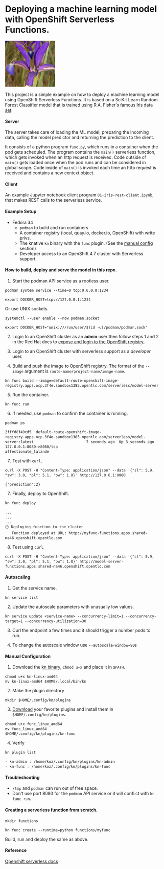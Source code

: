 # Deploying a machine learning model with OpenShift Serverless Functions.
![Iris Data Set](/images/iris.jpg "Iris Data Set")

This project is a simple example on how to deploy a machine learning model using OpenShift Serverless Functions. 
It is based on a SciKit Learn Random Forest Classifier model that is trained using R.A. Fisher's famous [Iris data set](https://archive.ics.uci.edu/ml/datasets/iris).

#### Server

The server takes care of loading the ML model, preparing the incoming data, calling the model predictor and returning the prediction to the client.

It consists of a python program `func.py`, which runs in a container when the pod gets scheduled. The program contains the `main()` 
serverless function, which gets invoked when an http request is received. Code outside of `main()` gets loaded once when the pod runs and can be considered in global scope. 
Code inside of `main()` is invoked each time an http request is received and contains a new context object.

#### Client
An example Jupyter notebook client program `01-iris-rest-client.ipynb`, that makes REST calls to the serverless service.

#### Example Setup

- Fedora 34
  - `podman` to build and run containers.
  - A container registry (local, quay.io, docker.io, OpenShift) with write privs. 
  - The knative `kn` binary with the `func` plugin. (See the [manual config](#manual-configuration) section)
  - Developer access to an OpenShift 4.7 cluster with Serverless support.

#### How to build, deploy and serve the model in this repo.
1) Start the podman API service as a rootless user. 

```
podman system service --time=0 tcp:0.0.0.0:1234
```
```
export DOCKER_HOST=tcp://127.0.0.1:1234
```

Or use UNIX sockets.

```
systemctl --user enable --now podman.socket
```

```
export DOCKER_HOST="unix:///run/user/$(id -u)/podman/podman.sock"
```

2) Login to an OpenShift cluster as an **admin** user then follow steps 1 and 2 in the Red Hat docs to [expose and login to the OpenShift registry.](https://docs.openshift.com/container-platform/4.7/registry/securing-exposing-registry.html#registry-exposing-secure-registry-manually_securing-exposing-registry) 

3) Login to an OpenShift cluster with serverless support as a *developer* user.

4) Build and push the image to OpenShift registry. The format of the ``--image`` argument is `route-name/project-name/image-name`.
```
kn func build --image=default-route-openshift-image-registry.apps.ocp.3f4e.sandbox1385.opentlc.com/serverless/model-server
```

5) Run the container.

```
kn func run
```

6) If needed, use `podman` to confirm the container is running.
```
podman ps
```
```
2fffd8f49cd5  default-route-openshift-image-registry.apps.ocp.3f4e.sandbox1385.opentlc.com/serverless/model-server:latest                        7 seconds ago  Up 8 seconds ago  127.0.0.1:8080->8080/tcp                                                                                                                                                                    affectionate_lalande
```
7) Test with `curl`.

```
curl -X POST -H "Content-Type: application/json" --data '{"sl": 5.9, "sw": 3.0, "pl": 5.1, "pw": 1.8}' http://127.0.0.1:8080
```
```
{"prediction":2}
```

7) Finally, deploy to OpenShift.

```
kn func deploy
```
```
...
...
...
🕒 Deploying function to the cluster
   Function deployed at URL: http://myfunc-functions.apps.shared-na46.openshift.opentlc.com
```

8) Test using `curl`.

```
curl -X POST -H "Content-Type: application/json" --data '{"sl": 5.9, "sw": 3.0, "pl": 5.1, "pw": 1.8}' http://model-server-functions.apps.shared-na46.openshift.opentlc.com
```
#### Autoscaling

1) Get the service name.
```
kn service list
```
2) Update the autoscale parameters with unusually low values.
```
kn service update <service-name> --concurrency-limit=1 --concurrency-target=1 --concurrency-utilization=30
```
3) Curl the endpoint a few times and it should trigger a number pods to run.

4) To change the autoscale window use `--autoscale-window=90s`

#### Manual Configuration
1) Download the [kn binary](https://github.com/knative/client/tags), `chmod u+x` and place it in `$PATH`.
```
chmod u+x kn-linux-amd64
mv kn-linux-amd64 $HOME/.local/bin/kn
```

2) Make the plugin directory
```
mkdir $HOME/.config/kn/plugins
```

3) [Download](https://github.com/knative-sandbox) your favorite plugins and install them in `$HOME/.config/kn/plugins`.
```
chmod u+x func_linux_amd64
mv func_linux_amd64 
$HOME/.config/kn/plugins/kn-func
```

4) Verify
```
kn plugin list
```
```
- kn-admin : /home/koz/.config/kn/plugins/kn-admin
- kn-func : /home/koz/.config/kn/plugins/kn-func
```

#### Troubleshooting

- `/tmp` and `podman` can run out of free space.
- Don't use port 8080 for the `podman` API service or it will conflict with `kn func run`.


#### Creating a serverless function from scratch.
```
mkdir functions
```
```
kn func create --runtime=python functions/myfunc
```

Build, run and deploy the same as above.

#### Reference

[Openshift serverless docs](https://docs.openshift.com/container-platform/4.7/serverless/functions/serverless-functions-about.html)
